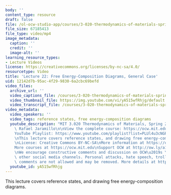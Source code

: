 ```yaml
---
body: ''
content_type: resource
draft: false
file: /ol-ocw-studio-app/courses/3-020-thermodynamics-of-materials-spring-2021/mit3_020s21_lecture_22_1080p_360p_16_9.mp4
file_size: 67185413
file_type: video/mp4
image_metadata:
  caption: ''
  credit: ''
  image-alt: ''
learning_resource_types:
- Lecture Videos
license: https://creativecommons.org/licenses/by-nc-sa/4.0/
resourcetype: Video
title: 'Lecture 22: Free Energy-Composition Diagrams, General Case'
uid: 12142d7b-95ac-4f29-9830-6a2cbc69befd
video_files:
  archive_url: ''
  video_captions_file: /courses/3-020-thermodynamics-of-materials-spring-2021/1U8H3amoYrT5j6-BfxTZBJqqDSM8jHcrM_transcript.webvtt
  video_thumbnail_file: https://img.youtube.com/vi/yA515wfRhjg/default.jpg
  video_transcript_file: /courses/3-020-thermodynamics-of-materials-spring-2021/1U8H3amoYrT5j6-BfxTZBJqqDSM8jHcrM_transcript.pdf
video_metadata:
  video_speakers: ''
  video_tags: reference states, free energy-composition diagrams
  youtube_description: "MIT 3.020 Thermodynamics of Materials, Spring 2021\nInstructor:\
    \ Rafael Jaramillo\n\nView the complete course: https://ocw.mit.edu/courses/3-020-thermodynamics-of-materials-spring-2021/\n\
    YouTube Playlist: https://www.youtube.com/playlist?list=PLUl4u3cNGP61g-yRbJz4ghFPJLiok1HxX\n\
    \nThis lecture covers reference states, and drawing free energy-composition diagrams.\n\
    \nLicense: Creative Commons BY-NC-SA\nMore information at https://ocw.mit.edu/terms\n\
    More courses at https://ocw.mit.edu\nSupport OCW at http://ow.ly/a1If50zVRlQ\n\
    \nWe encourage constructive comments and discussion on OCW\u2019s YouTube and\
    \ other social media channels. Personal attacks, hate speech, trolling, and inappropriate\
    \ comments are not allowed and may be removed. More details at https://ocw.mit.edu/comments."
  youtube_id: yA515wfRhjg
---
```

This lecture covers reference states, and drawing free energy-composition diagrams.